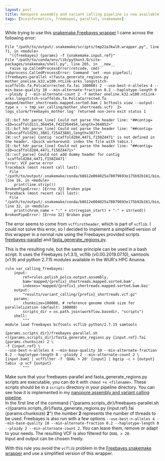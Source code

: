 ```yaml
---
layout: post
title: Nanopore assembly and variant calling pipeline is now available
tags: [bioinformatics, freebayes, parallel, snakemake]
---
```


While trying to use this [snakemake Freebayes wrapper](https://snakemake-wrappers.readthedocs.io/en/stable/wrappers/freebayes.html) I came across the following error:

```
File "/path/to/output/.snakemake/scripts/tmp22a3kwl0.wrapper.py", line 71, in <module>
  "({freebayes} {params} -f {snakemake.input.ref}"
File "/path/to/conda/env/lib/python3.9/site-packages/snakemake/shell.py", line 265, in __new__
  raise sp.CalledProcessError(retcode, cmd)
subprocess.CalledProcessError: Command 'set -euo pipefail;  (freebayes-parallel <(fasta_generate_regions.py mother_oneline.k32.w100.ntLink-arks.longstitch-scaffolds.fa.PolcaCorrected.fa.fai 100000) 2 --use-best-n-alleles 4 --min-base-quality 10 --min-alternate-fraction 0.2 --haplotype-length 0 --ploidy 2 --min-alternate-count 2 -f mother_oneline.k32.w100.ntLink-arks.longstitch-scaffolds.fa.PolcaCorrected.fa mapped/mother_shortreads.mapped.sorted.bam | bcftools view --output-type v - > tmp_var_calling/mother_shortreads.vcf)  2> logs_slurm/freebayes_mother.log' returned non-zero exit status 1
```

```
[E::bcf_hdr_parse_line] Could not parse the header line: "##contig=<ID=scaffold111,364454,f42Z364454,length=364852>"
[E::bcf_hdr_parse_line] Could not parse the header line: "##contig=<ID=scaffold291,3881,f254Z3881,length=3877>"
[W::vcf_parse] Contig 'scaffold284,4471,f158Z4471' is not defined in the header. (Quick workaround: index the file with tabix.)
[E::bcf_hdr_parse_line] Could not parse the header line: "##contig=<ID=scaffold284,4471,f158Z4471>"
[E::vcf_parse] Could not add dummy header for contig 'scaffold284,4471,f158Z4471'
Error: VCF parse error
Traceback (most recent call last):
  File "/path/to/output/.snakemake/conda/b8612e004025a78079693e175b92b161/bin/vcffirstheader", line 16, in <module>
    print(line.strip())
BrokenPipeError: [Errno 32] Broken pipe
Traceback (most recent call last):
  File "/path/to/output/.snakemake/conda/b8612e004025a78079693e175b92b161/bin/fasta_generate_regions.py", line 32, in <module>
    print(chrom_name + ":" + str(region_start) + "-" + str(end))
BrokenPipeError: [Errno 32] Broken pipe
```

The error seems to come from `vcffirstheader`, which is part of `vcflib`. I could not solve this error, so I decided to implement a simplified version of this wrapper in a normal rule using the Freebayes provided scripts [freebayes-parallel](https://github.com/freebayes/freebayes/blob/master/scripts/freebayes-parallel) and [fasta_generate_regions.py](https://github.com/freebayes/freebayes/blob/master/scripts/fasta_generate_regions.py).

This is the resulting rule, but the same principle can be used in a bash script. It uses the Freebayes (v1.3.1), vcflib (v0.00.2019.07.10), samtools (v1.9) and python 2.7.15 modules available in the WUR's HPC Anunna.
```
rule var_calling_freebayes:
    input:
        ref=rules.polish_polca.output.assembly,
        bam='mapped/{prefix}_shortreads.mapped.sorted.bam',
        indexes='mapped/{prefix}_shortreads.mapped.sorted.bam.bai'
    output:
        "results/variant_calling/{prefix}_shortreads.vcf.gz"
    params:
        chunksize=100000, # reference genome chunk size for parallelization (default: 100000)
        scripts_dir = os.path.join(workflow.basedir, "scripts")
    shell:
        """
module load freebayes bcftools vcflib python/2.7.15 samtools

{params.scripts_dir}/freebayes-parallel.sh <({params.scripts_dir}/fasta_generate_regions.py {input.ref}.fai {params.chunksize) 2 \
-f {input.ref} \
--use-best-n-alleles 4 --min-base-quality 10 --min-alternate-fraction 0.2 --haplotype-length 0 --ploidy 2 --min-alternate-count 2 \
{input.bam} | vcffilter -f 'QUAL > 20' {input} | bgzip -c > {output}
tabix -p vcf {output}
        """
```
Make sure that your freebayes-parallel and fasta_generate_regions.py scripts are executable, you can do it with `chmod +x <filename>`. These scripts should be in a `scripts` directory in your pipeline directory. You can see how it is implemented in my [nanopore assembly and variant calling pipeline](https://github.com/CarolinaPB/nanopore-assembly).  
In the first line of the command ("{params.scripts_dir}/freebayes-parallel.sh <({params.scripts_dir}/fasta_generate_regions.py {input.ref}.fai {params.chunksize) **2**") the number **2** represents the number of threads to be used. Freebayes is also run with a few options `--use-best-n-alleles 4 --min-base-quality 10 --min-alternate-fraction 0.2 --haplotype-length 0 --ploidy 2 --min-alternate-count 2`. You can leave them, remove or adapt to your needs. The resulting VCF is also filtered for `QUAL > 20`.  
Input and output can be chosen freely.

With this rule you avoid the `vcflib` problem in the [Freebayes snakemake wrapper](https://snakemake-wrappers.readthedocs.io/en/stable/wrappers/freebayes.html) and use a simplified version of this wrapper.
